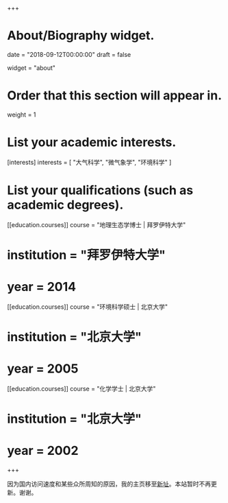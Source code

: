 +++
# About/Biography widget.

date = "2018-09-12T00:00:00"
draft = false

widget = "about"

# Order that this section will appear in.
weight = 1

# List your academic interests.
[interests]
  interests = [
    "大气科学",
    "微气象学",
    "环境科学"
  ]

# List your qualifications (such as academic degrees).
[[education.courses]]
  course = "地理生态学博士 | 拜罗伊特大学"
#  institution = "拜罗伊特大学"
#  year = 2014

[[education.courses]]
  course = "环境科学硕士 | 北京大学"
#  institution = "北京大学"
#  year = 2005

[[education.courses]]
  course = "化学学士 | 北京大学"
#  institution = "北京大学"
#  year = 2002
 
+++

因为国内访问速度和某些众所周知的原因，我的主页移至[新址](https://connect.xjtlu.edu.cn/user/pengzhao)。本站暂时不再更新。谢谢。
